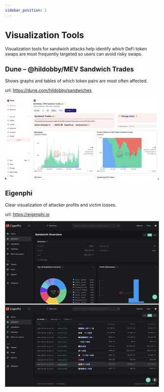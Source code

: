 ```yaml
---
sidebar_position: 2
---
```


# Visualization Tools

Visualization tools for sandwich attacks help identify which DeFi token swaps are most frequently targeted so users can avoid risky swaps.

## Dune – @hildobby/MEV Sandwich Trades

Shows graphs and tables of which token pairs are most often affected.

url: https://dune.com/hildobby/sandwiches

![dune-sand](./img/dune-sandwich.png)


## Eigenphi

Clear visualization of attacker profits and victim losses.

url: https://eigenphi.io

![eigenphi-top](./img/eigenphi-top.png)
![eigenphi-table](./img/eigenphi-table.png)

